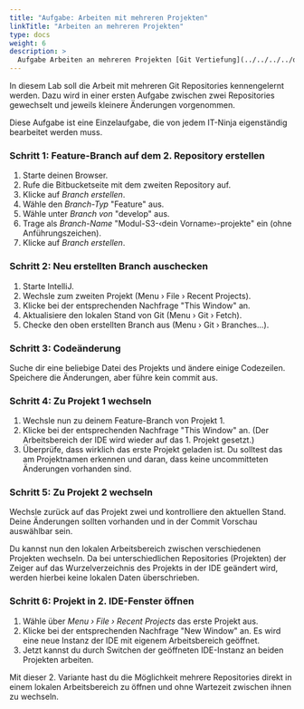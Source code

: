 ```yaml
---
title: "Aufgabe: Arbeiten mit mehreren Projekten"
linkTitle: "Arbeiten an mehreren Projekten"
type: docs
weight: 6
description: >
  Aufgabe Arbeiten an mehreren Projekten [Git Vertiefung](../../../../docs/99_shared/collaboration/source-repositories/git/02_vertiefung/03_mehrere-repositories)
---
```


In diesem Lab soll die Arbeit mit mehreren Git Repositories kennengelernt werden. Dazu wird in einer
ersten Aufgabe zwischen zwei Repositories gewechselt und jeweils kleinere Änderungen vorgenommen.

Diese Aufgabe ist eine Einzelaufgabe, die von jedem IT-Ninja eigenständig bearbeitet werden muss.

### Schritt 1: Feature-Branch auf dem 2. Repository erstellen

1. Starte deinen Browser.
2. Rufe die Bitbucketseite mit dem zweiten Repository auf.
3. Klicke auf _Branch erstellen_.
4. Wähle den _Branch-Typ_ "Feature" aus.
5. Wähle unter _Branch von_ "develop" aus.
6. Trage als _Branch-Name_ "Modul-S3-‹dein Vorname›-projekte" ein (ohne Anführungszeichen).
7. Klicke auf _Branch erstellen_.

### Schritt 2: Neu erstellten Branch auschecken

1. Starte IntelliJ.
2. Wechsle zum zweiten Projekt (Menu › File › Recent Projects).
3. Klicke bei der entsprechenden Nachfrage "This Window" an.
4. Aktualisiere den lokalen Stand von Git (Menu › Git › Fetch).
5. Checke den oben erstellten Branch aus (Menu › Git › Branches...).

### Schritt 3: Codeänderung

Suche dir eine beliebige Datei des Projekts und ändere einige Codezeilen. Speichere die Änderungen,
aber führe kein commit aus.

### Schritt 4: Zu Projekt 1 wechseln

1. Wechsle nun zu deinem Feature-Branch von Projekt 1.
2. Klicke bei der entsprechenden Nachfrage "This Window" an. (Der Arbeitsbereich der IDE wird wieder auf das 1. Projekt gesetzt.)
3. Überprüfe, dass wirklich das erste Projekt geladen ist. Du solltest das am Projektnamen erkennen
   und daran, dass keine uncommitteten Änderungen vorhanden sind.

### Schritt 5: Zu Projekt 2 wechseln

Wechsle zurück auf das Projekt zwei und kontrolliere den aktuellen Stand. Deine Änderungen sollten
vorhanden und in der Commit Vorschau auswählbar sein.

Du kannst nun den lokalen Arbeitsbereich zwischen verschiedenen Projekten wechseln. Da bei unterschiedlichen
Repositories (Projekten) der Zeiger auf das Wurzelverzeichnis des Projekts in der IDE geändert wird,
werden hierbei keine lokalen Daten überschrieben.

### Schritt 6: Projekt in 2. IDE-Fenster öffnen

1. Wähle über _Menu › File › Recent Projects_ das erste Projekt aus.
2. Klicke bei der entsprechenden Nachfrage "New Window" an. Es wird eine neue Instanz der IDE mit eigenem Arbeitsbereich geöffnet.
3. Jetzt kannst du durch Switchen der geöffneten IDE-Instanz an beiden Projekten arbeiten.

Mit dieser 2. Variante hast du die Möglichkeit mehrere Repositories direkt in einem lokalen Arbeitsbereich
zu öffnen und ohne Wartezeit zwischen ihnen zu wechseln.

